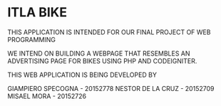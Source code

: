 # ITLA BIKE
THIS APPLICATION IS INTENDED FOR OUR FINAL PROJECT OF WEB PROGRAMMING

WE INTEND ON BUILDING A WEBPAGE THAT RESEMBLES AN ADVERTISING PAGE FOR BIKES USING PHP AND CODEIGNITER.

THIS WEB APPLICATION IS BEING DEVELOPED BY

GIAMPIERO SPECOGNA  - 20152778
NESTOR DE LA CRUZ   - 20152709
MISAEL MORA         - 20152726

